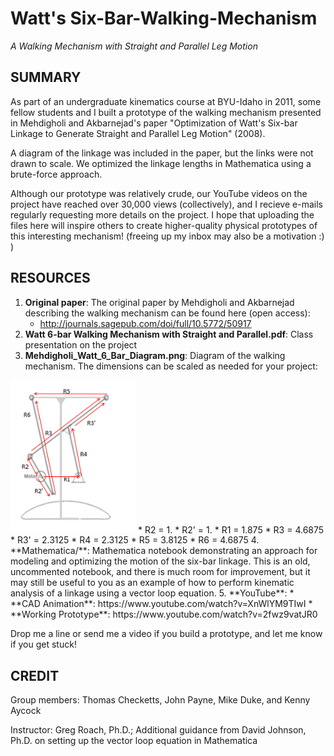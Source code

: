 # Watt's Six-Bar-Walking-Mechanism
*A Walking Mechanism with Straight and Parallel Leg Motion*

SUMMARY
-------
As part of an undergraduate kinematics course at BYU-Idaho in 2011, some fellow students and I built a prototype of the walking mechanism presented in Mehdigholi and Akbarnejad's paper "Optimization of Watt's Six-bar Linkage to Generate Straight and Parallel Leg Motion" (2008). 

A diagram of the linkage was included in the paper, but the links were not drawn to scale. We optimized the linkage lengths in Mathematica using a brute-force approach.

Although our prototype was relatively crude, our YouTube videos on the project have reached over 30,000 views (collectively), and I recieve e-mails regularly requesting more details on the project. I hope that uploading the files here will inspire others to create higher-quality physical prototypes of this interesting mechanism! (freeing up my inbox may also be a motivation :) )

RESOURCES
---------
1. **Original paper**: The original paper by Mehdigholi and Akbarnejad describing the walking mechanism can be found here (open access):
    * http://journals.sagepub.com/doi/full/10.5772/50917
2. **Watt 6-bar Walking Mechanism with Straight and Parallel.pdf**: Class presentation on the project
3. **Mehdigholi_Watt_6_Bar_Diagram.png**: Diagram of the walking mechanism. The dimensions can be scaled as needed for your project:
<img src="https://raw.githubusercontent.com/kenaycock/Six-Bar-Walking-Mechanism/master/Mehdigholi_Watt_6_Bar_Diagram.png" data-canonical-src="https://raw.githubusercontent.com/kenaycock/Six-Bar-Walking-Mechanism/master/Mehdigholi_Watt_6_Bar_Diagram.png" width="200" />
    * R2 = 1.
    * R2' = 1.
    * R1 = 1.875
    * R3 = 4.6875
    * R3' = 2.3125
    * R4 = 2.3125
    * R5 = 3.8125
    * R6 = 4.6875
4. **Mathematica/**: Mathematica notebook demonstrating an approach for modeling and optimizing the motion of the six-bar linkage. This is an old, uncommented notebook, and there is much room for improvement, but it may still be useful to you as an example of how to perform kinematic analysis of a linkage using a vector loop equation.
5. **YouTube**:
    * **CAD Animation**: https://www.youtube.com/watch?v=XnWlYM9TIwI
    * **Working Prototype**: https://www.youtube.com/watch?v=2fwz9vatJR0

Drop me a line or send me a video if you build a prototype, and let me know if you get stuck!

CREDIT
------
Group members: Thomas Checketts, John Payne, Mike Duke, and Kenny Aycock

Instructor: Greg Roach, Ph.D.; Additional guidance from David Johnson, Ph.D. on setting up the vector loop equation in Mathematica 
